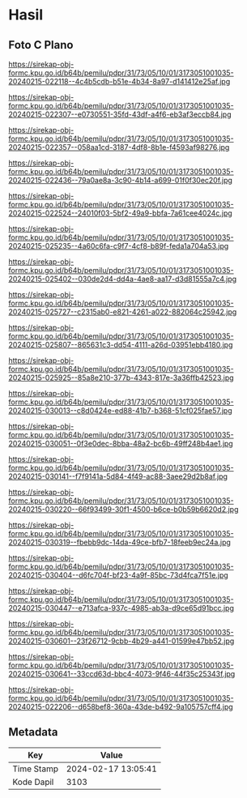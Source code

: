 # Hasil

## Foto C Plano

https://sirekap-obj-formc.kpu.go.id/b64b/pemilu/pdpr/31/73/05/10/01/3173051001035-20240215-022118--4c4b5cdb-b51e-4b34-8a97-d141412e25af.jpg

https://sirekap-obj-formc.kpu.go.id/b64b/pemilu/pdpr/31/73/05/10/01/3173051001035-20240215-022307--e0730551-35fd-43df-a4f6-eb3af3eccb84.jpg

https://sirekap-obj-formc.kpu.go.id/b64b/pemilu/pdpr/31/73/05/10/01/3173051001035-20240215-022357--058aa1cd-3187-4df8-8b1e-f4593af98276.jpg

https://sirekap-obj-formc.kpu.go.id/b64b/pemilu/pdpr/31/73/05/10/01/3173051001035-20240215-022436--79a0ae8a-3c90-4b14-a699-01f0f30ec20f.jpg

https://sirekap-obj-formc.kpu.go.id/b64b/pemilu/pdpr/31/73/05/10/01/3173051001035-20240215-022524--24010f03-5bf2-49a9-bbfa-7a61cee4024c.jpg

https://sirekap-obj-formc.kpu.go.id/b64b/pemilu/pdpr/31/73/05/10/01/3173051001035-20240215-025235--4a60c6fa-c9f7-4cf8-b89f-feda1a704a53.jpg

https://sirekap-obj-formc.kpu.go.id/b64b/pemilu/pdpr/31/73/05/10/01/3173051001035-20240215-025402--030de2d4-dd4a-4ae8-aa17-d3d81555a7c4.jpg

https://sirekap-obj-formc.kpu.go.id/b64b/pemilu/pdpr/31/73/05/10/01/3173051001035-20240215-025727--c2315ab0-e821-4261-a022-882064c25942.jpg

https://sirekap-obj-formc.kpu.go.id/b64b/pemilu/pdpr/31/73/05/10/01/3173051001035-20240215-025807--865631c3-dd54-4111-a26d-03951ebb4180.jpg

https://sirekap-obj-formc.kpu.go.id/b64b/pemilu/pdpr/31/73/05/10/01/3173051001035-20240215-025925--85a8e210-377b-4343-817e-3a36ffb42523.jpg

https://sirekap-obj-formc.kpu.go.id/b64b/pemilu/pdpr/31/73/05/10/01/3173051001035-20240215-030013--c8d0424e-ed88-41b7-b368-51cf025fae57.jpg

https://sirekap-obj-formc.kpu.go.id/b64b/pemilu/pdpr/31/73/05/10/01/3173051001035-20240215-030051--0f3e0dec-8bba-48a2-bc6b-49ff248b4ae1.jpg

https://sirekap-obj-formc.kpu.go.id/b64b/pemilu/pdpr/31/73/05/10/01/3173051001035-20240215-030141--f7f9141a-5d84-4f49-ac88-3aee29d2b8af.jpg

https://sirekap-obj-formc.kpu.go.id/b64b/pemilu/pdpr/31/73/05/10/01/3173051001035-20240215-030220--66f93499-30f1-4500-b6ce-b0b59b6620d2.jpg

https://sirekap-obj-formc.kpu.go.id/b64b/pemilu/pdpr/31/73/05/10/01/3173051001035-20240215-030319--fbebb9dc-14da-49ce-bfb7-18feeb9ec24a.jpg

https://sirekap-obj-formc.kpu.go.id/b64b/pemilu/pdpr/31/73/05/10/01/3173051001035-20240215-030404--d6fc704f-bf23-4a9f-85bc-73d4fca7f51e.jpg

https://sirekap-obj-formc.kpu.go.id/b64b/pemilu/pdpr/31/73/05/10/01/3173051001035-20240215-030447--e713afca-937c-4985-ab3a-d9ce65d91bcc.jpg

https://sirekap-obj-formc.kpu.go.id/b64b/pemilu/pdpr/31/73/05/10/01/3173051001035-20240215-030601--23f26712-9cbb-4b29-a441-01599e47bb52.jpg

https://sirekap-obj-formc.kpu.go.id/b64b/pemilu/pdpr/31/73/05/10/01/3173051001035-20240215-030641--33ccd63d-bbc4-4073-9f46-44f35c25343f.jpg

https://sirekap-obj-formc.kpu.go.id/b64b/pemilu/pdpr/31/73/05/10/01/3173051001035-20240215-022206--d658bef8-360a-43de-b492-9a105757cff4.jpg


## Metadata

| Key        | Value               |
| ---------- | ------------------- |
| Time Stamp | 2024-02-17 13:05:41 |
| Kode Dapil | 3103                |



